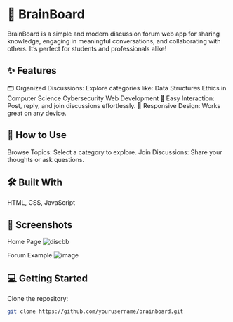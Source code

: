 # 🌟 BrainBoard
BrainBoard is a simple and modern discussion forum web app for sharing knowledge, engaging in meaningful conversations, and collaborating with others. It’s perfect for students and professionals alike!

## ✨ Features
🗂 Organized Discussions: Explore categories like:
Data Structures
Ethics in Computer Science
Cybersecurity
Web Development
💬 Easy Interaction: Post, reply, and join discussions effortlessly.
📱 Responsive Design: Works great on any device.

## 🚀 How to Use
Browse Topics: Select a category to explore.
Join Discussions: Share your thoughts or ask questions.
## 🛠️ Built With
HTML, CSS, JavaScript

## 📸 Screenshots
Home Page
![discbb](https://github.com/user-attachments/assets/8e4da315-0e16-42ac-8c1d-dd157dde4ea5)

Forum Example
![image](https://github.com/user-attachments/assets/4f338f27-8fea-40f4-b5f7-1b87626ac0c0)

## 💻 Getting Started
Clone the repository:
```bash
git clone https://github.com/yourusername/brainboard.git

